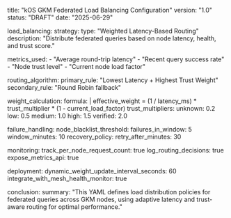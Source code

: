 title: "kOS GKM Federated Load Balancing Configuration"
version: "1.0"
status: "DRAFT"
date: "2025-06-29"

load_balancing:
  strategy:
    type: "Weighted Latency-Based Routing"
    description: "Distribute federated queries based on node latency, health, and trust score."

  metrics_used:
    - "Average round-trip latency"
    - "Recent query success rate"
    - "Node trust level"
    - "Current node load factor"

  routing_algorithm:
    primary_rule: "Lowest Latency + Highest Trust Weight"
    secondary_rule: "Round Robin fallback"

  weight_calculation:
    formula: |
      effective_weight = (1 / latency_ms) * trust_multiplier * (1 - current_load_factor)
    trust_multipliers:
      unknown: 0.2
      low: 0.5
      medium: 1.0
      high: 1.5
      verified: 2.0

  failure_handling:
    node_blacklist_threshold:
      failures_in_window: 5
      window_minutes: 10
    recovery_policy:
      retry_after_minutes: 30

  monitoring:
    track_per_node_request_count: true
    log_routing_decisions: true
    expose_metrics_api: true

  deployment:
    dynamic_weight_update_interval_seconds: 60
    integrate_with_mesh_health_monitor: true

conclusion:
  summary: "This YAML defines load distribution policies for federated queries across GKM nodes, using adaptive latency and trust-aware routing for optimal performance."


